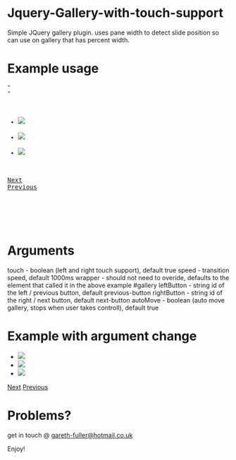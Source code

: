 Jquery-Gallery-with-touch-support
=================================

Simple JQuery gallery plugin. uses pane width to detect slide position so can use on gallery that has percent width.

Example usage
=================================

<pre>
<code>"<div>"</code>

<ul id="gallery">
<li><img src="some/img" /></li>
<li><img src="some/img" /></li>
<li><img src="some/img" /></li>
</ul>
<a href="#" title="Next" id="next-button">Next</a>
<a href="#" title="Previous" id="previous-button">Previous</a>
</div>
    
<script type="text/javascript">
$('#gallery').garethGallery();
</script>
</code>
</pre>

Arguments
==================================
touch       - boolean (left and right touch support), default true
speed       - transition speed, default 1000ms
wrapper     - should not need to overide, defaults to the element that called it in the above example #gallery
leftButton  - string id of the left / previous button, default previous-button
rightButton - string id of the right / next button, default next-button
autoMove    - boolean (auto move gallery, stops when user takes controll), default true

Example with argument change
================================

<div id="gallery-wrapper">
  <ul id="gallery">
    <li><img src="some/img" /></li>
    <li><img src="some/img" /></li>
    <li><img src="some/img" /></li>
  </ul>
  <a href="#" title="Next" id="next-button-new">Next</a>
  <a href="#" title="Previous" id="previous-button-new">Previous</a>
</div>

<script type="text/javascript">
  $('#gallery').garethGallery({ 'leftButton' : 'previous-button-new',
                                'rightButton' : 'next-button-new',
                                'speed' : 2000
                                'touch' : false });
</script>

Problems?
================================

get in touch @ gareth-fuller@hotmail.co.uk

Enjoy!